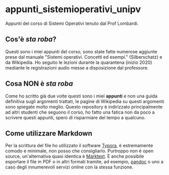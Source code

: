 # appunti_sistemioperativi_unipv
Appunti del corso di Sistemi Operativi tenuto dal Prof Lombardi. 

## Cos'è *sta roba*?
Questi sono i miei appunti del corso, sono state fatte numerose aggiunte prese dal manuale "Sistemi operativi. Concetti ed esempi." (Silberschatz) e da Wikipedia.
Ho seguito le lezioni durante la quarantena (inizio 2020) mediante le registrazioni audio messe a disposizione dal professore.

## Cosa NON è *sta roba*
Come ho scritto già due volte questi sono i miei **appunti** e non una guida definitiva sugli argomenti trattati, le pagine di Wikipedia su questi argomenti sono spiegate molto meglio.
Questo repository è indirizzato principalmente ad altri studenti che seguono il corso, ho fatto una fatica non da poco a scrivere questi appunti, spero di risparmiare del tempo a qualcuno.

## Come utilizzare Markdown
Per la scrittura del file ho utilizzato il software [Typora](https://typora.io/), è estremamente comodo e minimale, non posso che consigliarlo. Purtroppo non è open source, un'alternativa quasi identica è [Marktext](https://github.com/marktext/marktext). È anche possibile esportare il file in PDF o in altri formati tramite, ad esempio, [pandoc](https://github.com/jgm/pandoc) o uno a caso degli innumerevoli servizi online con la stessa funzione.
